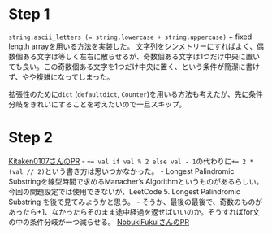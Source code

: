 # Step 1

`string.ascii_letters (= string.lowercase + string.uppercase)` + fixed length arrayを用いる方法を実装した。
文字列をシンメトリーにすればよく、偶数個ある文字は等しく左右に散らせるが、奇数個ある文字は1つだけ中央に置いても良い。この奇数個ある文字を1つだけ中央に置く、という条件が簡潔に書けず、やや複雑になってしまった。

拡張性のために`dict` (`defaultdict`, `Counter`)を用いる方法も考えたが、先に条件分岐をきれいにすることを考えたいので一旦スキップ。

# Step 2

[Kitaken0107さんのPR](https://github.com/Kitaken0107/GrindEasy/pull/27)
	- `+= val if val % 2 else val - 1`の代わりに`+= 2 * (val // 2)`という書き方は思いつかなかった。 
	- Longest Palindromic Substringを線型時間で求めるManacher’s Algorithmというものがあるらしい。今回の問題設定では使用できないが、LeetCode 5. Longest Palindromic Substring を後で見てみようかと思う。
	- そうか、最後の最後で、奇数のものがあったら+1、なかったらそのまま途中経過を返せばいいのか。そうすればfor文の中の条件分岐が一つ減らせる。
[NobukiFukuiさんのPR](https://github.com/NobukiFukui/Grind75-ProgrammingTraining/pull/31)
